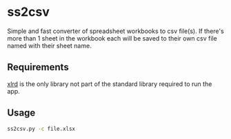 # ss2csv

Simple and fast converter of spreadsheet workbooks to csv file(s).  If there's more than 1 sheet in the workbook each will be saved to their own csv file named with their sheet name.

## Requirements

[xlrd](https://pypi.python.org/pypi/xlrd) is the only library not part of the standard library required to run the app.

## Usage

```bash
ss2csv.py -c file.xlsx
```
